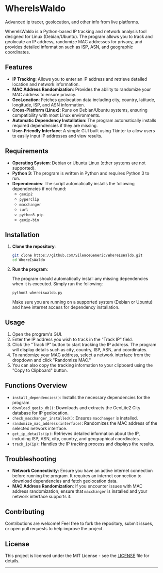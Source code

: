 # WhereIsWaldo
Advanced ip tracer, geolocation, and other info from live platforms.

WhereIsWaldo is a Python-based IP tracking and network analysis tool designed for Linux (Debian/Ubuntu). The program allows you to track and geolocate an IP address, randomize MAC addresses for privacy, and provides detailed information such as ISP, ASN, and geographic coordinates.

## Features

- **IP Tracking**: Allows you to enter an IP address and retrieve detailed location and network information.
- **MAC Address Randomization**: Provides the ability to randomize your MAC address to ensure privacy.
- **GeoLocation**: Fetches geolocation data including city, country, latitude, longitude, ISP, and ASN information.
- **Cross-Platform (Linux)**: Runs on Debian/Ubuntu systems, ensuring compatibility with most Linux environments.
- **Automatic Dependency Installation**: The program automatically installs required dependencies if they are missing.
- **User-Friendly Interface**: A simple GUI built using Tkinter to allow users to easily input IP addresses and view results.

## Requirements

- **Operating System**: Debian or Ubuntu Linux (other systems are not supported).
- **Python 3**: The program is written in Python and requires Python 3 to run.
- **Dependencies**: The script automatically installs the following dependencies if not found:
  - `geoip2`
  - `pyperclip`
  - `macchanger`
  - `curl`
  - `python3-pip`
  - `geoip-bin`

## Installation

1. **Clone the repository**:

   ```bash
   git clone https://github.com/SilenceGeneric/WhereIsWaldo.git
   cd WhereIsWaldo
   ```

2. **Run the program**:

   The program should automatically install any missing dependencies when it is executed. Simply run the following:

   ```bash
   python3 whereiswaldo.py
   ```

   Make sure you are running on a supported system (Debian or Ubuntu) and have internet access for dependency installation.

## Usage

1. Open the program's GUI.
2. Enter the IP address you wish to track in the "Track IP" field.
3. Click the "Track IP" button to start tracking the IP address. The program will display details such as city, country, ISP, ASN, and coordinates.
4. To randomize your MAC address, select a network interface from the dropdown and click "Randomize MAC."
5. You can also copy the tracking information to your clipboard using the "Copy to Clipboard" button.

## Functions Overview

- `install_dependencies()`: Installs the necessary dependencies for the program.
- `download_geoip_db()`: Downloads and extracts the GeoLite2 City database for IP geolocation.
- `check_macchanger_installed()`: Ensures `macchanger` is installed.
- `randomize_mac_address(interface)`: Randomizes the MAC address of the selected network interface.
- `get_ip_details(ip)`: Retrieves detailed information about the IP, including ISP, ASN, city, country, and geographical coordinates.
- `track_ip(ip)`: Handles the IP tracking process and displays the results.


## Troubleshooting

- **Network Connectivity**: Ensure you have an active internet connection before running the program. It requires an internet connection to download dependencies and fetch geolocation data.
- **MAC Address Randomization**: If you encounter issues with MAC address randomization, ensure that `macchanger` is installed and your network interface supports it.

## Contributing

Contributions are welcome! Feel free to fork the repository, submit issues, or open pull requests to help improve the project.

## License

This project is licensed under the MIT License - see the [LICENSE](LICENSE) file for details.

---
